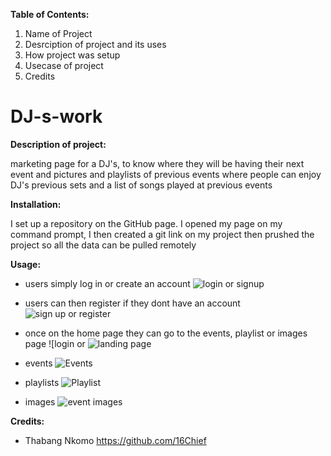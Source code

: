 **Table of Contents:** 
1. Name of Project
2. Desrciption of project and its uses
3. How project was setup
4. Usecase of project
5. Credits

# DJ-s-work

**Description of project:**

marketing page for a DJ's, to know where they will be having their next event and pictures and playlists of previous events where people can enjoy DJ's previous sets and a list of songs played at previous events 

**Installation:**

I set up a repository on the GitHub page. I opened my page on my command prompt, I then created a git link on my project then prushed the project so all the data can be pulled remotely

**Usage:**
* users simply log in or create an account
![login or signup](https://github.com/16Chief/DJ-s-work/assets/156420647/b617c5da-70e5-41df-a4b8-a0a6c36c8e0a)

* users can then register if they dont have an account
![sign up or register](https://github.com/16Chief/DJ-s-work/assets/156420647/6483a93b-16a2-480a-ba0e-bb6cea754037)

* once on the home page they can go to the events, playlist or images page
![login or ![landing page](https://github.com/16Chief/DJ-s-work/assets/156420647/a4f9e6a3-1c15-4bfd-98a1-b7412e767396)

* events
![Events](https://github.com/16Chief/DJ-s-work/assets/156420647/6de6d47e-16c3-479d-a325-8adb3dcc516c)

* playlists
![Playlist](https://github.com/16Chief/DJ-s-work/assets/156420647/be6a35dc-f033-4d79-bbd5-6186e75a8af1)

* images
![event images](https://github.com/16Chief/DJ-s-work/assets/156420647/044d6874-062b-479a-837a-29403b379b7a)

**Credits:** 

* Thabang Nkomo 
https://github.com/16Chief


